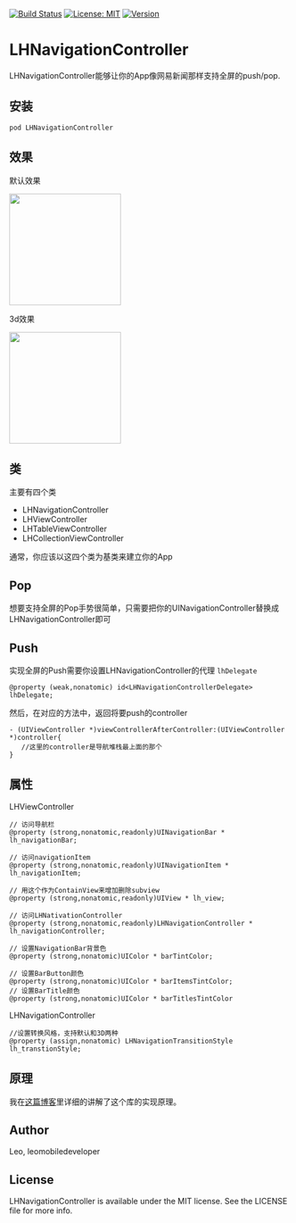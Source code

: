 
[![Build Status](https://travis-ci.org/LeoMobileDeveloper/LHNavigationController.svg?branch=master)](https://travis-ci.org/LeoMobileDeveloper/LHProgressHUD)  [![License: MIT](https://img.shields.io/cocoapods/l/LHNavigationController.svg?style=flat)](http://opensource.org/licenses/MIT)  [![Version](https://img.shields.io/cocoapods/v/LHNavigationController.svg?style=flat)](http://cocoapods.org/pods/LHNavigationController)


# LHNavigationController

LHNavigationController能够让你的App像网易新闻那样支持全屏的push/pop.

## 安装

```
pod LHNavigationController
```

## 效果

默认效果

<img src="https://raw.github.com/LeoMobileDeveloper/LHNavigationController/master/ScreenShots/gif.gif" width="200">

3d效果

<img src="https://raw.github.com/LeoMobileDeveloper/LHNavigationController/master/ScreenShots/gif2.gif" width="200">

## 类
主要有四个类

* LHNavigationController
* LHViewController
* LHTableViewController
* LHCollectionViewController

通常，你应该以这四个类为基类来建立你的App


## Pop

想要支持全屏的Pop手势很简单，只需要把你的UINavigationController替换成LHNavigationController即可

## Push

实现全屏的Push需要你设置LHNavigationController的代理 `lhDelegate`

 ```
 @property (weak,nonatomic) id<LHNavigationControllerDelegate> lhDelegate;

 ```
 
然后，在对应的方法中，返回将要push的controller

```
- (UIViewController *)viewControllerAfterController:(UIViewController *)controller{
   //这里的controller是导航堆栈最上面的那个
}

``` 

## 属性

LHViewController

```
// 访问导航栏 
@property (strong,nonatomic,readonly)UINavigationBar * lh_navigationBar;

// 访问navigationItem
@property (strong,nonatomic,readonly)UINavigationItem * lh_navigationItem;

// 用这个作为ContainView来增加删除subview
@property (strong,nonatomic,readonly)UIView * lh_view;

// 访问LHNativationController
@property (strong,nonatomic,readonly)LHNavigationController * lh_navigationController;

// 设置NavigationBar背景色
@property (strong,nonatomic)UIColor * barTintColor;

// 设置BarButton颜色
@property (strong,nonatomic)UIColor * barItemsTintColor;
// 设置BarTitle颜色
@property (strong,nonatomic)UIColor * barTitlesTintColor
```

LHNavigationController

```
//设置转换风格，支持默认和3D两种
@property (assign,nonatomic) LHNavigationTransitionStyle lh_transtionStyle;

```
## 原理

我在[这篇博客](http://blog.csdn.net/hello_hwc/article/details/51764459)里详细的讲解了这个库的实现原理。

## Author

Leo, leomobiledeveloper

## License

LHNavigationController is available under the MIT license. See the LICENSE file for more info.
